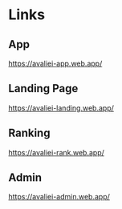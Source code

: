 # Links

## App
https://avaliei-app.web.app/

## Landing Page
https://avaliei-landing.web.app/

## Ranking
https://avaliei-rank.web.app/

## Admin
https://avaliei-admin.web.app/
